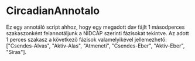 # CircadianAnnotalo
Ez egy annotáló script ahhoz, hogy egy megadott dav fájlt 1 másodperces szakaszonként felannotáljunk a NIDCAP szerinti fázisokat tekintve. Az adott 1 perces szakasz a következő fázisok valamelyikével jellemezhető: ["Csendes-Alvas", "Aktiv-Alas", "Atmeneti", "Csendes-Eber", "Aktiv-Eber", "Siras"].
